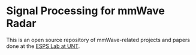# Signal Processing for mmWave Radar

This is an open source repository of mmWave-related projects and papers done at the [ESPS Lab at UNT](https://esps.engineering.unt.edu).

